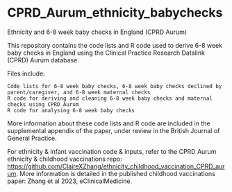 # CPRD_Aurum_ethnicity_babychecks

Ethnicity and 6-8 week baby checks in England (CPRD Aurum)

This repository contains the code lists and R code used to derive 6-8 week baby checks in England using the Clinical Practice Research Datalink (CPRD) Aurum database.

Files include:

    Code lists for 6-8 week baby checks, 6-8 week baby checks declined by parent/caregiver, and 6-8 week maternal checks
    R code for deriving and cleaning 6-8 week baby checks and maternal checks using CPRD Aurum 
    R code for analysing 6-8 week baby checks 

More information about these code lists and R code are included in the supplemental appendix of the paper, under review in the British Journal of General Practice. 

For ethnicity & infant vaccination code & inputs, refer to the CPRD Aurum ethnicity & childhood vaccinations repo: https://github.com/ClaireXZhang/ethnicity_childhood_vaccination_CPRD_aurum. More information is detailed in the published childhood vaccinations paper: Zhang et al 2023, eClinicalMedicine.
